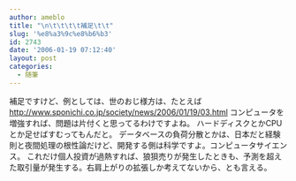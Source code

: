 ```yaml
---
author: ameblo
title: "\n\t\t\t\t補足\t\t"
slug: '%e8%a3%9c%e8%b6%b3'
id: 2743
date: '2006-01-19 07:12:40'
layout: post
categories:
  - 随筆
---
```


補足ですけど、例としては、世のおじ様方は、たとえば http://www.sponichi.co.jp/society/news/2006/01/19/03.html コンピュータを増強すれば、問題は片付くと思ってるわけですよね。 ハードディスクとかCPUとか足せばすむってもんだと。 データベースの負荷分散とかは、日本だと経験則と夜間処理の根性論だけど、開発する側は科学ですよ。コンピュータサイエンス。 これだけ個人投資が過熱すれば、狼狽売りが発生したときも、予測を超えた取引量が発生する。右肩上がりの拡張しか考えてないから、とも言える。